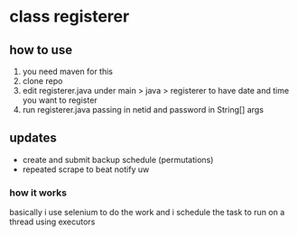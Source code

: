 # class registerer
## how to use
1. you need maven for this
1. clone repo
1. edit registerer.java under main > java > registerer to have date and time you want to register
1. run registerer.java passing in netid and password in String[] args
## updates
- create and submit backup schedule (permutations)
- repeated scrape to beat notify uw
### how it works
basically i use selenium to do the work and i schedule the task to run on a thread using executors